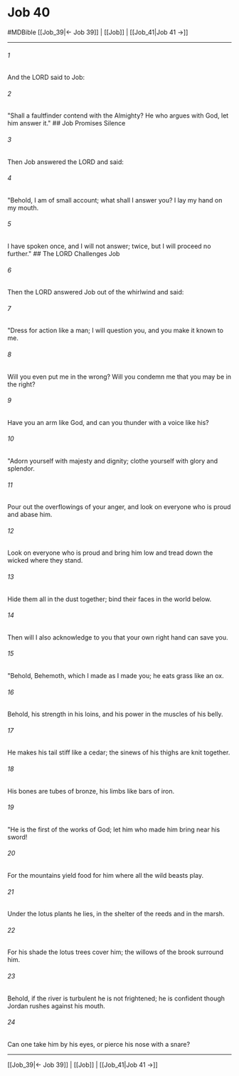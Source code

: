 # Job 40
#MDBible
[[Job_39|← Job 39]] | [[Job]] | [[Job_41|Job 41 →]]

***

###### 1 

And the LORD said to Job: 

###### 2 

"Shall a faultfinder contend with the Almighty? He who argues with God, let him answer it." ## Job Promises Silence 

###### 3 

Then Job answered the LORD and said: 

###### 4 

"Behold, I am of small account; what shall I answer you? I lay my hand on my mouth. 

###### 5 

I have spoken once, and I will not answer; twice, but I will proceed no further." ## The LORD Challenges Job 

###### 6 

Then the LORD answered Job out of the whirlwind and said: 

###### 7 

"Dress for action like a man; I will question you, and you make it known to me. 

###### 8 

Will you even put me in the wrong? Will you condemn me that you may be in the right? 

###### 9 

Have you an arm like God, and can you thunder with a voice like his? 

###### 10 

"Adorn yourself with majesty and dignity; clothe yourself with glory and splendor. 

###### 11 

Pour out the overflowings of your anger, and look on everyone who is proud and abase him. 

###### 12 

Look on everyone who is proud and bring him low and tread down the wicked where they stand. 

###### 13 

Hide them all in the dust together; bind their faces in the world below. 

###### 14 

Then will I also acknowledge to you that your own right hand can save you. 

###### 15 

"Behold, Behemoth, which I made as I made you; he eats grass like an ox. 

###### 16 

Behold, his strength in his loins, and his power in the muscles of his belly. 

###### 17 

He makes his tail stiff like a cedar; the sinews of his thighs are knit together. 

###### 18 

His bones are tubes of bronze, his limbs like bars of iron. 

###### 19 

"He is the first of the works of God; let him who made him bring near his sword! 

###### 20 

For the mountains yield food for him where all the wild beasts play. 

###### 21 

Under the lotus plants he lies, in the shelter of the reeds and in the marsh. 

###### 22 

For his shade the lotus trees cover him; the willows of the brook surround him. 

###### 23 

Behold, if the river is turbulent he is not frightened; he is confident though Jordan rushes against his mouth. 

###### 24 

Can one take him by his eyes, or pierce his nose with a snare? 

***

[[Job_39|← Job 39]] | [[Job]] | [[Job_41|Job 41 →]]
